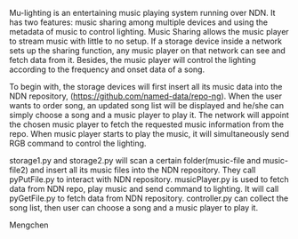 Mu-lighting is an entertaining music playing system running over NDN. It has two features: music sharing among multiple devices and using the metadata of music to control lighting. Music Sharing allows the music player to stream music with little to no setup. If a storage device inside a network sets up the sharing function, any music player on that network can see and fetch data from it. Besides, the music player will control the lighting according to the frequency and onset data of a song.

To begin with, the storage devices will first insert all its music data into the NDN repository, (https://github.com/named-data/repo-ng). 
When the user wants to order song, an updated song list will be displayed and he/she can simply choose a song and a music player to play it. 
The network will appoint the chosen music player to fetch the requested music information from the repo. 
When music player starts to play the music, it will simultaneously send RGB command to control the lighting.



storage1.py and storage2.py will scan a certain folder(music-file and music-file2) and insert all its music files into the NDN repository. They call pyPutFile.py to interact with NDN repository.
musicPlayer.py is used to fetch data from NDN repo, play music and send command to lighting. It will call pyGetFile.py to fetch data from NDN repository.
controller.py can collect the song list, then user can choose a song and a music player to play it.

Mengchen


